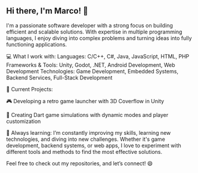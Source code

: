 ## Hi there, I'm Marco! 👋
I'm a passionate software developer with a strong focus on building efficient and scalable solutions. With expertise in multiple programming languages, I enjoy diving into complex problems and turning ideas into fully functioning applications.

💻 What I work with:
Languages: C/C++, C#, Java, JavaScript, HTML, PHP
Frameworks & Tools: Unity, Godot, .NET, Android Development, Web Development
Technologies: Game Development, Embedded Systems, Backend Services, Full-Stack Development

🚀 Current Projects:

🎮 Developing a retro game launcher with 3D Coverflow in Unity

🎯 Creating Dart game simulations with dynamic modes and player customization

🌱 Always learning:
I’m constantly improving my skills, learning new technologies, and diving into new challenges. Whether it's game development, backend systems, or web apps, I love to experiment with different tools and methods to find the most effective solutions.

Feel free to check out my repositories, and let’s connect! 😄
